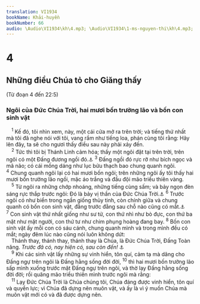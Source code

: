 ```yaml
---
translation: VI1934
bookName: Khải-huyền 
bookNumber: 66
audio: \Audio\VI1934\kh\4.mp3; \Audio\VI1934\1-ms-nguyen-thi\kh\4.mp3; \Audio\VI1934\2-ms-david-dong\kh\4.mp3
---
```


<div class="title"><h1>4</h1><h2>Những điều Chúa tỏ cho Giăng thấy</h2><p>(Từ đoạn 4 đến 22:5)</p><h3>Ngôi của Đức Chúa Trời, hai mươi bốn trưởng lão và bốn con sinh vật</h3></div>
<span class="verse kh_4_1"> <sup>1</sup> Kế đó, tôi nhìn xem, này, một cái cửa mở ra trên trời; và tiếng thứ nhất mà tôi đã nghe nói với tôi, vang rầm như tiếng loa, phán cùng tôi rằng: Hãy lên đây, ta sẽ cho ngươi thấy điều sau này phải xảy đến. <br/></span>
<span class="verse kh_4_2"> <sup>2</sup> Tức thì tôi bị Thánh Linh cảm hóa; thấy một ngôi đặt tại trên trời, trên ngôi có một Đấng đương ngồi đó.<a data-toggle="tooltip" data-placement="bottom" title="Exe 1:26-28; 10:1">⚓</a></span>
<span class="verse kh_4_3"><sup>3</sup> Đấng ngồi đó rực rỡ như bích ngọc và mã não; có cái mống dáng như lục bửu thạch bao chung quanh ngôi. </span>
<span class="verse kh_4_4"><sup>4</sup> Chung quanh ngôi lại có hai mươi bốn ngôi; trên những ngôi ấy tôi thấy hai mươi bốn trưởng lão ngồi, mặc áo trắng và đầu đội mão triều thiên vàng. <br/></span>
<span class="verse kh_4_5"> <sup>5</sup> Từ ngôi ra những chớp nhoáng, những tiếng cùng sấm; và bảy ngọn đèn sáng rực thắp trước ngôi: Đó là bảy vị thần của Đức Chúa Trời.<a data-toggle="tooltip" data-placement="bottom" title="Xu 19:16; Kh 8:5; 11:19; 16:18; Exe 1:13; Kh 1:4; Xa 4:2">⚓</a></span>
<span class="verse kh_4_6"><sup>6</sup> Trước ngôi có như biển trong ngần giống thủy tinh, còn chính giữa và chung quanh có bốn con sinh vật, đằng trước đằng sau chỗ nào cũng có mắt.<a data-toggle="tooltip" data-placement="bottom" title="Exe 1:22; 1:5-10; 10:14">⚓</a></span>
<span class="verse kh_4_7"><sup>7</sup> Con sinh vật thứ nhất giống như sư tử, con thứ nhì như bò đực, con thứ ba mặt như mặt người, con thứ tư như chim phụng hoàng đang bay. </span>
<span class="verse kh_4_8"><sup>8</sup> Bốn con sinh vật ấy mỗi con có sáu cánh, chung quanh mình và trong mình đều có mắt; ngày đêm lúc nào cũng nói luôn không dứt: <br/> Thánh thay, thánh thay, thánh thay là Chúa, là Đức Chúa Trời, Đấng Toàn năng. <i>Trước đã có, nay hiện có, sau còn đến! </i><a data-toggle="tooltip" data-placement="bottom" title="Exe 1:18; 10:12; Es 6:2-3">⚓</a><br/></span>
<span class="verse kh_4_9"> <sup>9</sup> Khi các sinh vật lấy những sự vinh hiển, tôn quí, cảm tạ mà dâng cho Đấng ngự trên ngôi là Đấng hằng sống đời đời, </span>
<span class="verse kh_4_10"><sup>10</sup> thì hai mươi bốn trưởng lão sấp mình xuống trước mặt Đấng ngự trên ngôi, và thờ lạy Đấng hằng sống đời đời; rồi quăng mão triều thiên mình trước ngôi mà rằng: <br/></span>
<span class="verse kh_4_11"> <sup>11</sup> Lạy Đức Chúa Trời là Chúa chúng tôi, Chúa đáng được vinh hiển, tôn quí và quyền lực; vì Chúa đã dựng nên muôn vật, và ấy là vì ý muốn Chúa mà muôn vật mới có và đã được dựng nên. <br/></span>
